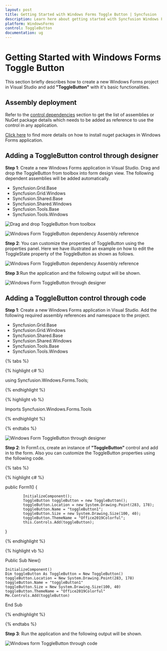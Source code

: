 ```yaml
---
layout: post
title: Getting Started with Windows Forms Toggle Button | Syncfusion
description: Learn here about getting started with Syncfusion Windows Forms Toggle Button control and more details.
platform: WindowsForms
control: ToggleButton 
documentation: ug
---
```


# Getting Started with Windows Forms Toggle Button

This section briefly describes how to create a new Windows Forms project in Visual Studio and add **"ToggleButton"** with it's basic functionalities.

## Assembly deployment

Refer to the [control dependencies](https://help.syncfusion.com/windowsforms/control-dependencies#togglebutton) section to get the list of assemblies or NuGet package details which needs to be added as reference to use the control in any application.

[Click here](https://help.syncfusion.com/windowsforms/nuget-packages) to find more details on how to install nuget packages in Windows Forms application.


## Adding a ToggleButton control through designer

**Step 1**: Create a new Windows Forms application in Visual Studio. Drag and drop the ToggleButton from toolbox into form design view. The following dependent assemblies will be added automatically.

* Syncfusion.Grid.Base
* Syncfusion.Grid.Windows
* Syncfusion.Shared.Base
* Syncfusion.Shared.Windows
* Syncfusion.Tools.Base
* Syncfusion.Tools.Windows

![Drag and drop ToggleButton from toolbox](Getting-Started_images/Getting-Started_dragdropimage.png)

![Windows Form ToggleButton dependency Assembly reference](Getting-Started_images/Getting-Started_reference.png)

**Step 2**: You can customize the properties of ToggleButton using the properties panel. Here we have illustrated an example on how to edit the ToggleState property of the ToggleButton as shown as follows.

![Windows Form ToggleButton dependency Assembly reference](Getting-Started_images/ToggleButton_designercustomization.png)

**Step 3**:Run the application and the following output will be shown.

![Windows Form ToggleButton through designer](Getting-Started_images/ToggleButton_throughdesigner1.png)


## Adding a ToggleButton control through code

**Step 1**: Create a new Windows Forms application in Visual Studio. Add the following required assembly references and namespace to the project.

* Syncfusion.Grid.Base
* Syncfusion.Grid.Windows
* Syncfusion.Shared.Base
* Syncfusion.Shared.Windows
* Syncfusion.Tools.Base
* Syncfusion.Tools.Windows

{% tabs %}

{% highlight c# %}
 
using Syncfusion.Windows.Forms.Tools;

{% endhighlight %}

{% highlight vb %}

Imports Syncfusion.Windows.Forms.Tools

{% endhighlight %}

{% endtabs %}

![Windows Form ToggleButton through designer](Getting-Started_images/ToggleButtonimagereference.png)
   
**Step 2**:  In Form1.cs, create an instance of **"ToggleButton"** control and add in to the form. Also you can customize the ToggleButton properties using the following code.

{% tabs %}

{% highlight c# %}

 public Form1()
 {
            
            InitializeComponent();
            ToggleButton toggleButton = new ToggleButton();
            toggleButton.Location = new System.Drawing.Point(283, 178);
            toggleButton.Name = "toggleButton1";
            toggleButton.Size = new System.Drawing.Size(100, 40);
            toggleButton.ThemeName = "Office2019Colorful";
            this.Controls.Add(toggleButton);
}


{% endhighlight %}

{% highlight vb %}

Public Sub New()

    InitializeComponent()
    Dim toggleButton As ToggleButton = New ToggleButton()
    toggleButton.Location = New System.Drawing.Point(283, 178)
    toggleButton.Name = "toggleButton1"
    toggleButton.Size = New System.Drawing.Size(100, 40)
    toggleButton.ThemeName = "Office2019Colorful"
    Me.Controls.Add(toggleButton)

End Sub

{% endhighlight %}

{% endtabs %}

**Step 3**: Run the application and the following output will be shown.

![Windows form ToggleButton through code](Getting-Started_images/ToggleButton_throughdesigner1.png)